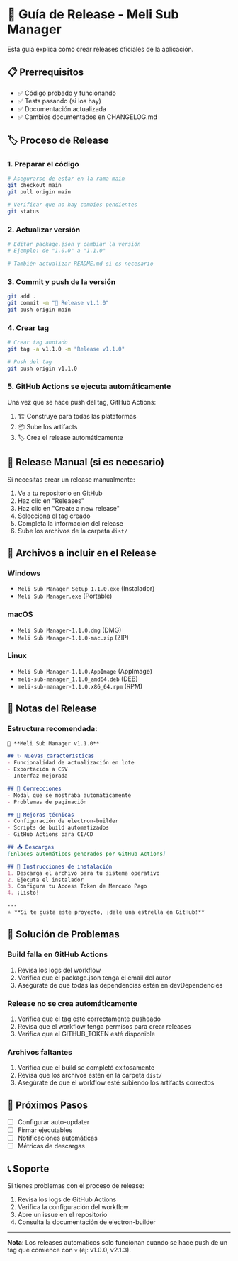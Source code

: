 # 🚀 Guía de Release - Meli Sub Manager

Esta guía explica cómo crear releases oficiales de la aplicación.

## 📋 Prerrequisitos

- ✅ Código probado y funcionando
- ✅ Tests pasando (si los hay)
- ✅ Documentación actualizada
- ✅ Cambios documentados en CHANGELOG.md

## 🏷️ Proceso de Release

### 1. Preparar el código

```bash
# Asegurarse de estar en la rama main
git checkout main
git pull origin main

# Verificar que no hay cambios pendientes
git status
```

### 2. Actualizar versión

```bash
# Editar package.json y cambiar la versión
# Ejemplo: de "1.0.0" a "1.1.0"

# También actualizar README.md si es necesario
```

### 3. Commit y push de la versión

```bash
git add .
git commit -m "🚀 Release v1.1.0"
git push origin main
```

### 4. Crear tag

```bash
# Crear tag anotado
git tag -a v1.1.0 -m "Release v1.1.0"

# Push del tag
git push origin v1.1.0
```

### 5. GitHub Actions se ejecuta automáticamente

Una vez que se hace push del tag, GitHub Actions:
1. 🏗️ Construye para todas las plataformas
2. 📦 Sube los artifacts
3. 🏷️ Crea el release automáticamente

## 🔄 Release Manual (si es necesario)

Si necesitas crear un release manualmente:

1. Ve a tu repositorio en GitHub
2. Haz clic en "Releases"
3. Haz clic en "Create a new release"
4. Selecciona el tag creado
5. Completa la información del release
6. Sube los archivos de la carpeta `dist/`

## 📁 Archivos a incluir en el Release

### Windows
- `Meli Sub Manager Setup 1.1.0.exe` (Instalador)
- `Meli Sub Manager.exe` (Portable)

### macOS
- `Meli Sub Manager-1.1.0.dmg` (DMG)
- `Meli Sub Manager-1.1.0-mac.zip` (ZIP)

### Linux
- `Meli Sub Manager-1.1.0.AppImage` (AppImage)
- `meli-sub-manager_1.1.0_amd64.deb` (DEB)
- `meli-sub-manager-1.1.0.x86_64.rpm` (RPM)

## 📝 Notas del Release

### Estructura recomendada:

```markdown
🎉 **Meli Sub Manager v1.1.0**

## ✨ Nuevas características
- Funcionalidad de actualización en lote
- Exportación a CSV
- Interfaz mejorada

## 🐛 Correcciones
- Modal que se mostraba automáticamente
- Problemas de paginación

## 🔧 Mejoras técnicas
- Configuración de electron-builder
- Scripts de build automatizados
- GitHub Actions para CI/CD

## 📥 Descargas
[Enlaces automáticos generados por GitHub Actions]

## 🔄 Instrucciones de instalación
1. Descarga el archivo para tu sistema operativo
2. Ejecuta el instalador
3. Configura tu Access Token de Mercado Pago
4. ¡Listo!

---
⭐ **Si te gusta este proyecto, ¡dale una estrella en GitHub!**
```

## 🚨 Solución de Problemas

### Build falla en GitHub Actions
1. Revisa los logs del workflow
2. Verifica que el package.json tenga el email del autor
3. Asegúrate de que todas las dependencias estén en devDependencies

### Release no se crea automáticamente
1. Verifica que el tag esté correctamente pusheado
2. Revisa que el workflow tenga permisos para crear releases
3. Verifica que el GITHUB_TOKEN esté disponible

### Archivos faltantes
1. Verifica que el build se completó exitosamente
2. Revisa que los archivos estén en la carpeta `dist/`
3. Asegúrate de que el workflow esté subiendo los artifacts correctos

## 🔮 Próximos Pasos

- [ ] Configurar auto-updater
- [ ] Firmar ejecutables
- [ ] Notificaciones automáticas
- [ ] Métricas de descargas

## 📞 Soporte

Si tienes problemas con el proceso de release:

1. Revisa los logs de GitHub Actions
2. Verifica la configuración del workflow
3. Abre un issue en el repositorio
4. Consulta la documentación de electron-builder

---

**Nota**: Los releases automáticos solo funcionan cuando se hace push de un tag que comience con `v` (ej: v1.0.0, v2.1.3).
